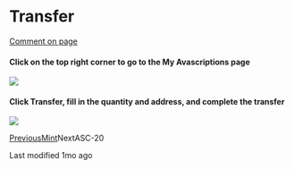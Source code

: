# Transfer

[Comment on page](<.gitbook/assets/comments (1)>)

#### Click on the top right corner to go to the My Avascriptions page <a href="#click-on-the-top-right-corner-to-go-to-the-my-avascriptions-page" id="click-on-the-top-right-corner-to-go-to-the-my-avascriptions-page"></a>

![](https://1017790421-files.gitbook.io/\~/files/v0/b/gitbook-x-prod.appspot.com/o/spaces%2Fqy4KBPMImpPIorbU0BJL%2Fuploads%2FP1S2QzPO1vLp68U1A6li%2F%E6%88%AA%E5%B1%8F2023-11-30%2021.31.11.png?alt=media\&token=9e2c354b-3dc5-4d7a-890a-1a6656aeb924)

#### Click Transfer, fill in the quantity and address, and complete the transfer <a href="#click-transfer-fill-in-the-quantity-and-address-and-complete-the-transfer" id="click-transfer-fill-in-the-quantity-and-address-and-complete-the-transfer"></a>

![](https://1017790421-files.gitbook.io/\~/files/v0/b/gitbook-x-prod.appspot.com/o/spaces%2Fqy4KBPMImpPIorbU0BJL%2Fuploads%2FlGLuSJDi6Pk02ItIf4Bq%2F%E6%88%AA%E5%B1%8F2023-11-30%2021.32.55.png?alt=media\&token=bb1efe54-aa73-43cb-9078-ac5617a16497)

[PreviousMint](broken-reference)NextASC-20

Last modified 1mo ago
